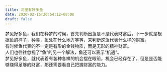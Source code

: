 ```yaml
---
title: 河里有好多鱼
date: 2020-02-15T20:54:12+08:00
draft: false
---
```


梦见好多鱼，我们在释梦的时候，首先判断出鱼是不是代表财富后，下一步就是根据鱼的样子，种类，鱼处在什么地方等等，来判断这鱼代表什么样的财富。<br>
有时候鱼代表的不一定是有形的金钱物质，而是无形的精神财富。<br>
人们也往往忽视了“鱼”的另一个解法，鱼还可以表示“机遇”。<br>
梦见好多鱼，就代表着有各种各样的机会摆在眼前，机会已经存在了，但是是否能够赚得足够的财富，那还需要看自己把握财富的能力。<br>
